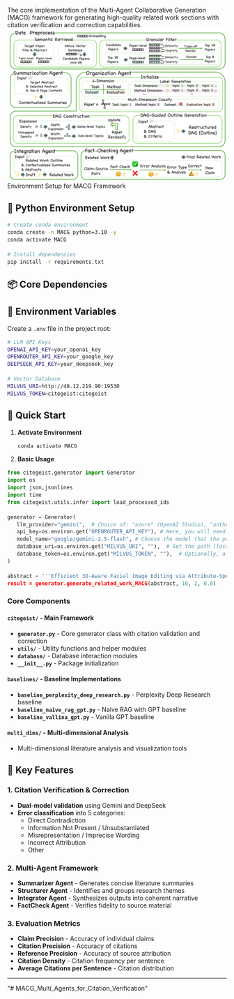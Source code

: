 The core implementation of the Multi-Agent Collaborative Generation (MACG) framework for generating high-quality related work sections with citation verification and correction capabilities.
![figure](figure.PNG)
 Environment Setup for MACG Framework

## 🐍 Python Environment Setup

```bash
# Create conda environment
conda create -n MACG python=3.10 -y
conda activate MACG

# Install dependencies
pip install -r requirements.txt
```

## 📦 Core Dependencies

## 🔧 Environment Variables

Create a `.env` file in the project root:

```bash
# LLM API Keys
OPENAI_API_KEY=your_openai_key
OPENROUTER_API_KEY=your_google_key
DEEPSEEK_API_KEY=your_deepseek_key

# Vector Database
MILVUS_URI=http://49.12.219.90:19530
MILVUS_TOKEN=citegeist:citegeist

```

## 🚀 Quick Start

1. **Activate Environment**
   ```bash
   conda activate MACG
   ```

2. **Basic Usage**
```python
from citegeist.generator import Generator
import os
import json,jsonlines
import time
from citegeist.utils.infer import load_processed_ids

generator = Generator(
   llm_provider="gemini",  # Choice of: "azure" (OpenAI Studio), "anthropic", "gemini", "mistral", and "openai"
   api_key=os.environ.get("OPENROUTER_API_KEY"), # Here, you will need to set the respective API key
   model_name="google/gemini-2.5-flash", # Choose the model that the provider supports
   database_uri=os.environ.get("MILVUS_URI", ""),  # Set the path (local) / url (remote) for the Milvus DB connection
   database_token=os.environ.get("MILVUS_TOKEN", ""),  # Optionally, also set the access token (you DON'T need to set this when using the locally hosted Milvus Database)
)

abstract = '''Efficient 3D-Aware Facial Image Editing via Attribute-Specific Prompt Learning: Drawing upon StyleGAN's expressivity and disentangled latent space, existing 2D approaches employ textual prompting to edit facial images with different attributes. In contrast, 3D-aware approaches that generate faces at different target poses require attribute-specific classifiers, learning separate model weights for each attribute, and are not scalable for novel attributes. In this work, we propose an efficient, plug-and-play, 3D-aware face editing framework based on attribute-specific prompt learning, enabling the generation of facial images with controllable attributes across various target poses. To this end, we introduce a text-driven learnable style token-based latent attribute editor (LAE). The LAE harnesses a pre-trained vision-language model to find text-guided attribute-specific editing direction in the latent space of any pre-trained 3D-aware GAN. It utilizes learnable style tokens and style mappers to learn and transform this editing direction to 3D latent space. To train LAE with multiple attributes, we use directional contrastive loss and style token loss. Furthermore, to ensure view consistency and identity preservation across different poses and attributes, we employ several 3D-aware identities and pose preservation losses. Our experiments show that our proposed framework generates high-quality images with 3D awareness and view consistency while maintaining attribute-specific features. We demonstrate the effectiveness of our method on different facial attributes, including hair color and style, expression, and others.''''
result = generator.generate_related_work_MACG(abstract, 10, 2, 0.0)
```


### Core Components

#### `citegeist/` - Main Framework
- **`generator.py`** - Core generator class with citation validation and correction
- **`utils/`** - Utility functions and helper modules
- **`database/`** - Database interaction modules
- **`__init__.py`** - Package initialization

#### `baselines/` - Baseline Implementations
- **`baseline_perplexity_deep_research.py`** - Perplexity Deep Research baseline
- **`baseline_naive_rag_gpt.py`** - Naive RAG with GPT baseline
- **`baseline_vallina_gpt.py`** - Vanilla GPT baseline

#### `multi_dims/` - Multi-dimensional Analysis
- Multi-dimensional literature analysis and visualization tools


## 🚀 Key Features

### 1. Citation Verification & Correction
- **Dual-model validation** using Gemini and DeepSeek
- **Error classification** into 5 categories:
  - Direct Contradiction
  - Information Not Present / Unsubstantiated
  - Misrepresentation / Imprecise Wording
  - Incorrect Attribution
  - Other

### 2. Multi-Agent Framework
- **Summarizer Agent** - Generates concise literature summaries
- **Structurer Agent** - Identifies and groups research themes
- **Integrator Agent** - Synthesizes outputs into coherent narrative
- **FactCheck Agent** - Verifies fidelity to source material

### 3. Evaluation Metrics
- **Claim Precision** - Accuracy of individual claims
- **Citation Precision** - Accuracy of citations
- **Reference Precision** - Accuracy of source attribution
- **Citation Density** - Citation frequency per sentence
- **Average Citations per Sentence** - Citation distribution






---
"# MACG_Multi_Agents_for_Citation_Verification" 
